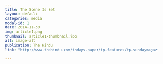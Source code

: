 ```yaml
---
title: The Scene Is Set
layout: default
categories: media
modal-id: 1
date: 2014-11-30 
img: article1.png
thumbnail: article1-thumbnail.jpg
alt: image-alt
publication: The Hindu
link: "http://www.thehindu.com/todays-paper/tp-features/tp-sundaymagazine/the-scene-is-set/article6647339.ece"

---
```

